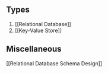 ## Types
1. [[Relational Database]]
2. [[Key-Value Store]]

## Miscellaneous
[[Relational Database Schema Design]]


